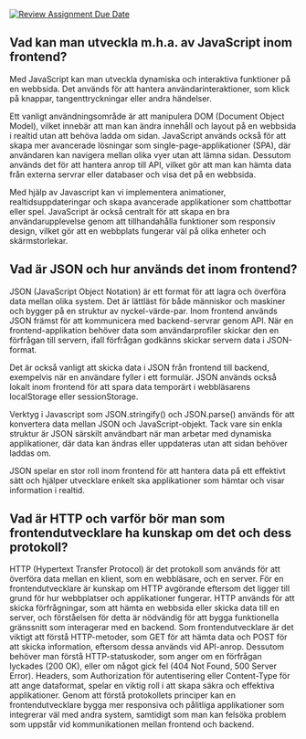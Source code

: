 [![Review Assignment Due Date](https://classroom.github.com/assets/deadline-readme-button-22041afd0340ce965d47ae6ef1cefeee28c7c493a6346c4f15d667ab976d596c.svg)](https://classroom.github.com/a/Y0f03qEq)



## Vad kan man utveckla m.h.a. av JavaScript inom frontend?

Med JavaScript kan man utveckla dynamiska och interaktiva funktioner på en webbsida. Det används för att hantera användarinteraktioner, som klick på knappar, tangenttryckningar eller andra händelser.

 Ett vanligt användningsområde är att manipulera DOM (Document Object Model), vilket innebär att man kan ändra innehåll och layout på en webbsida i realtid utan att behöva ladda om sidan. JavaScript används också för att skapa mer avancerade lösningar som single-page-applikationer (SPA), där användaren kan navigera mellan olika vyer utan att lämna sidan. Dessutom används det för att hantera anrop till API, vilket gör att man kan hämta data från externa servrar eller databaser och visa det på en webbsida.
 
  Med hjälp av Javascript kan vi implementera animationer, realtidsuppdateringar och skapa avancerade applikationer som chattbottar eller spel. JavaScript är också centralt för att skapa en bra användarupplevelse genom att tillhandahålla funktioner som responsiv design, vilket gör att en webbplats fungerar väl på olika enheter och skärmstorlekar.

## Vad är JSON och hur används det inom frontend?

JSON (JavaScript Object Notation) är ett format för att lagra och överföra data mellan olika system. Det är lättläst för både människor och maskiner och bygger på en struktur av nyckel-värde-par. Inom frontend används JSON främst för att kommunicera med backend-servrar genom API. När en frontend-applikation behöver data som användarprofiler skickar den en förfrågan till servern, ifall förfrågan godkänns skickar servern data i JSON-format.

 Det är också vanligt att skicka data i JSON från frontend till backend, exempelvis när en användare fyller i ett formulär. JSON används också lokalt inom frontend för att spara data temporärt i webbläsarens localStorage eller sessionStorage. 
 
 Verktyg i Javascript som JSON.stringify() och JSON.parse() används för att konvertera data mellan JSON och JavaScript-objekt. Tack vare sin enkla struktur är JSON särskilt användbart när man arbetar med dynamiska applikationer, där data kan ändras eller uppdateras utan att sidan behöver laddas om. 

 JSON spelar en stor roll inom frontend för att hantera data på ett effektivt sätt och hjälper utvecklare enkelt ska applikationer som hämtar och visar information i realtid.
 
## Vad är HTTP och varför bör man som frontendutvecklare ha kunskap om det och dess protokoll?

HTTP (Hypertext Transfer Protocol) är det protokoll som används för att överföra data mellan en klient, som en webbläsare, och en server. För en frontendutvecklare är kunskap om HTTP avgörande eftersom det ligger till grund för hur webbplatser och applikationer fungerar. HTTP används för att skicka förfrågningar, som att hämta en webbsida eller skicka data till en server, och förståelsen för detta är nödvändig för att bygga funktionella gränssnitt som interagerar med en backend. Som
frontendutvecklare är det viktigt att förstå HTTP-metoder, som GET för att hämta data och POST för att skicka information, eftersom dessa används vid API-anrop. Dessutom behöver man förstå HTTP-statuskoder, som anger om en förfrågan lyckades (200 OK), eller om något gick fel (404 Not Found, 500 Server Error). Headers, som Authorization för autentisering eller Content-Type för att ange dataformat, spelar en viktig roll i att skapa säkra och effektiva applikationer. Genom att förstå protokollets principer kan en frontendutvecklare bygga mer responsiva och pålitliga applikationer som integrerar väl med andra system, samtidigt som man kan felsöka problem som uppstår vid kommunikationen mellan frontend och backend.








